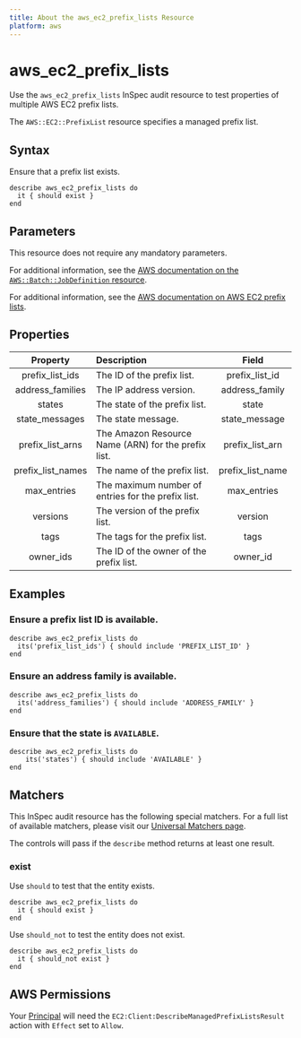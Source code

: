 ```yaml
---
title: About the aws_ec2_prefix_lists Resource
platform: aws
---
```


# aws_ec2_prefix_lists

Use the `aws_ec2_prefix_lists` InSpec audit resource to test properties of multiple AWS EC2 prefix lists.

The `AWS::EC2::PrefixList` resource specifies a managed prefix list.

## Syntax

Ensure that a prefix list exists.

    describe aws_ec2_prefix_lists do
      it { should exist }
    end

## Parameters

This resource does not require any mandatory parameters.

For additional information, see the [AWS documentation on the `AWS::Batch::JobDefinition` resource](https://docs.aws.amazon.com/AWSCloudFormation/latest/UserGuide/aws-resource-batch-jobdefinition.html).


For additional information, see the [AWS documentation on AWS EC2 prefix lists](https://docs.aws.amazon.com/AWSCloudFormation/latest/UserGuide/aws-resource-ec2-prefixlist.html).

## Properties

| Property  | Description | Field |
| :---: | :--- | :---: |
| prefix_list_ids | The ID of the prefix list. | prefix_list_id |
| address_families | The IP address version. | address_family |
| states | The state of the prefix list. | state |
| state_messages | The state message. | state_message |
| prefix_list_arns | The Amazon Resource Name (ARN) for the prefix list. | prefix_list_arn |
| prefix_list_names | The name of the prefix list. | prefix_list_name |
| max_entries | The maximum number of entries for the prefix list. | max_entries |
| versions | The version of the prefix list. | version |
| tags | The tags for the prefix list. | tags |
| owner_ids | The ID of the owner of the prefix list. | owner_id |

## Examples

### Ensure a prefix list ID is available.

    describe aws_ec2_prefix_lists do
      its('prefix_list_ids') { should include 'PREFIX_LIST_ID' }
    end

### Ensure an address family is available.

    describe aws_ec2_prefix_lists do
      its('address_families') { should include 'ADDRESS_FAMILY' }
    end

### Ensure that the state is `AVAILABLE`.

    describe aws_ec2_prefix_lists do
        its('states') { should include 'AVAILABLE' }
    end

## Matchers

This InSpec audit resource has the following special matchers. For a full list of available matchers, please visit our [Universal Matchers page](https://www.inspec.io/docs/reference/matchers/).

The controls will pass if the `describe` method returns at least one result.

### exist

Use `should` to test that the entity exists.

    describe aws_ec2_prefix_lists do
      it { should exist }
    end

Use `should_not` to test the entity does not exist.

    describe aws_ec2_prefix_lists do
      it { should_not exist }
    end

## AWS Permissions

Your [Principal](https://docs.aws.amazon.com/IAM/latest/UserGuide/intro-structure.html#intro-structure-principal) will need the `EC2:Client:DescribeManagedPrefixListsResult` action with `Effect` set to `Allow`.
